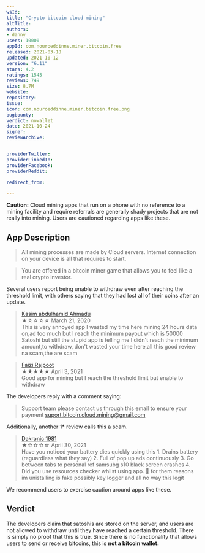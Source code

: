 ```yaml
---
wsId: 
title: "Crypto bitcoin cloud mining"
altTitle: 
authors:
- danny
users: 10000
appId: com.nouroeddinne.miner.bitcoin.free
released: 2021-03-18
updated: 2021-10-12
version: "6.11"
stars: 4.2
ratings: 1545
reviews: 749
size: 8.7M
website: 
repository: 
issue: 
icon: com.nouroeddinne.miner.bitcoin.free.png
bugbounty: 
verdict: nowallet
date: 2021-10-24
signer: 
reviewArchive:


providerTwitter: 
providerLinkedIn: 
providerFacebook: 
providerReddit: 

redirect_from:

---
```



**Caution:** Cloud mining apps that run on a phone with no reference to a mining facility and require referrals are generally shady projects that are not really into mining. Users are cautioned regarding apps like these.

## App Description

> All mining processes are made by Cloud servers. Internet connection on your device is all that requires to start.

> You are offered in a bitcoin miner game that allows you to feel like a real crypto investor.

Several users report being unable to withdraw even after reaching the threshold limit, with others saying that they had lost all of their coins after an update. 

> [Kasim abdulhamid Ahmadu](https://play.google.com/store/apps/details?id=com.nouroeddinne.miner.bitcoin.free&reviewId=gp%3AAOqpTOHSZ36Alzoawyygb7lim5qC2HjvfKReXDQFEyK6_1AdWcuzjstXduJECKxUdhMha9UxU0LocAA5AlhDEg)<br>
  ★☆☆☆☆ March 21, 2020 <br>
       This is very annoyed app I wasted my time here mining 24 hours data on,ad too much but I reach the minimum payout which is 50000 Satoshi but still the stupid app is telling me I didn't reach the minimum amount,to withdraw, don't wasted your time here,all this good review na scam,the are scam

> [Faizi Rajpoot](https://play.google.com/store/apps/details?id=com.nouroeddinne.miner.bitcoin.free&reviewId=gp%3AAOqpTOHNGsrFEMK5_4nqT6mK6M8EZErU67Fqom2TPXZAEysMTrHYGvDFi1MdDFVLo6dEfOSXl2Pxvvkg-lHuaQ)<br>
  ★★★★★ April 3, 2021 <br>
       Good app for mining but I reach the threshold limit but enable to withdraw
       
The developers reply with a comment saying:

> Support team please contact us through this email to ensure your payment suport.bitcoin.cloud.mining@gmail.com


Additionally, another 1* review calls this a scam.

> [Dakronic 1981](https://play.google.com/store/apps/details?id=com.nouroeddinne.miner.bitcoin.free&reviewId=gp%3AAOqpTOEC9Bsako_5r9aeW2nl9XL9Fm1jS_9aG0MGpsLXoXdqXVgPGBX7lm29Veo3RD4wpqLYUTKgkKXov_VcMw)<br>
  ★☆☆☆☆ April 30, 2021 <br>
      Have you noticed your battery dies quickly using this 1. Drains battery (reguardless what they say) 2. Full of pop up ads continuously 3. Go between tabs to personal ref samsubg s10 black screen crashes 4. Did you use resources checker whilst using app. 🤔 for them reasons im unistalling is fake possibly key logger and all no way this legit

We recommend users to exercise caution around apps like these.

## Verdict

The developers claim that satoshis are stored on the server, and users are not allowed to withdraw until they have reached a certain threshold. There is simply no proof that this is true. Since there is no functionality that allows users to send or receive bitcoins, this is **not a bitcoin wallet.**
